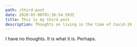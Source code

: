 ```yaml
---
path: /third-post
date: 2020-05-08T01:36:54.593Z
title: This is my third post
description: Thoughts on living in the time of Covid-19
---
```

I have no thoughts. It is what it is. Perhaps.